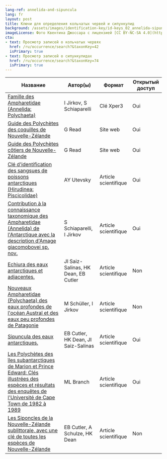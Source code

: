 ```yaml
---
lang-ref: annelida-and-sipuncula
lang: fr
layout: post
title: Ключи для определения кольчатых червей и сипункулид
background: /assets/images/identification-key/id-keys_02_annelida-sipuncula.png
imageLicense: Фото Квентина Джоссара с лицензией [CC BY-NC-SA 4.0](https://creativecommons.org/licenses/by-nc-sa/4.0/).
cta:
- text: Просмотр записей о кольчатых червях
  href: /ru/occurrence/search?&taxonKey=42
  isPrimary: true
- text: Просмотр записей о сипункулидах
  href: /ru/occurrence/search?&taxonKey=74
  isPrimary: true
---
```


Название | Автор(ы) | Формат | Открытый доступ 
-- | -- | -- | -- 
[Famille des Ampharetidae (Annelida: Polychaeta)](https://www.xper3.fr/xper3GeneratedFiles/publish/identification/3495932204261591564/mkey.html) | I Jirkov, S Schiaparelli | Clé Xper3 | Oui 
[Guide des Polychètes des coquilles de Nouvelle-Zélande](http://www.annelida.net/nz/Polychaeta/ShellsPoly/NZShellsPolychaeta.htm#IDSPP) | G Read | Site web | Oui 
[Guide des Polychètes côtiers de Nouvelle-Zélande](http://www.annelida.net/nz/Polychaeta/ShorePoly/NZShorePolychaeta_ID.htm) | G Read | Site web | Oui 
[Clé d'identification des sangsues de poissons antarctiques (Hirudinea: Piscicolidae)](http://dspace.nbuv.gov.ua/handle/123456789/128181) | AY Utevsky | Article scientifique | Oui 
[Contribution à la connaissance taxonomique des Ampharetidae (Annelida) de l'Antarctique avec la description d'Amage giacomobovei sp. nov.](https://europeanjournaloftaxonomy.eu/index.php/ejt/article/view/1227) | S Schiaparelli, I Jirkov | Article scientifique | Oui 
[Echiura des eaux antarctiques et adjacentes.](https://link.springer.com/article/10.1007/s003000000135) | JI Saiz-Salinas, HK Dean, EB Cutler | Article scientifique | Non 
[Nouveaux Ampharetidae (Polychaeta) des eaux profondes de l'océan Austral et des eaux peu profondes de Patagonie](https://www.biotaxa.org/Zootaxa/article/view/2208) | M Schüller, I Jirkov | Article scientifique | Non 
[Sipuncula des eaux antarctiques.](https://www.researchgate.net/publication/266153667_Sipuncula_from_Antarctic_Waters) | EB Cutler, HK Dean, JI Saiz-Salinas | Article scientifique | Oui 
[Les Polychètes des îles subantarctiques de Marion et Prince Edward: Clés illustrées des espèces et résultats des enquêtes de l'Université de Cape Town de 1982 à 1989](https://nextcloud.bebif.be/s/La64KHWb6d2R8eo) | ML Branch | Article scientifique | Oui 
[Les Siponcles de la Nouvelle-Zélande sublittorale, avec une clé de toutes les espèces de Nouvelle-Zélande](https://www.biotaxa.org/Zootaxa/article/view/zootaxa.525.1.1) | EB Cutler, A Schulze, HK Dean | Article scientifique | Non 
